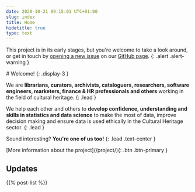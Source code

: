 ```yaml
---
date: 2020-10-21 09:15:01 UTC+01:00
slug: index
title: Home
hidetitle: true
type: text
---
```


This project is in its early stages, but you're welcome to take a look around, or get in touch by [opening a new issue][new issue] on our [GitHub page][].
{: .alert .alert-warning }

<div class="jumbotron" markdown=1>
# Welcome! {: .display-3 }

We are **librarians, curators, archivists, cataloguers, researchers, software engineers, marketers, finance & HR professionals and others** working in the field of cultural heritage.
{: .lead }

We help each other and others to **develop confidence, understanding and skills in statistics and data science** to make the most of data, improve decision making and ensure data is used ethically in the Cultural Heritage sector.
{: .lead }

Sound interesting? **You're one of us too!**
{: .lead .text-center }

<div class="text-center" markdown="1">
[More information about the project](/project/){: .btn .btn-primary }
</div>

</div>

[new issue]: https://github.com/jezcope/chds-community/issues/new/choose "GitHub new issue form"
[GitHub page]: https://github.com/jezcope/chds-community/ "Community GitHub repository"

## Updates

{{% post-list %}}
